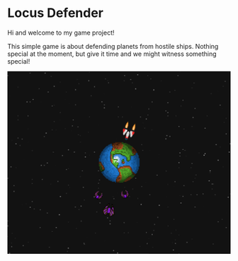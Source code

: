 # Locus Defender
Hi and welcome to my game project!

This simple game is about defending planets from hostile ships. Nothing special at the moment, but give it time and we might witness something special!

![alt text](wannabe_logo.png)
